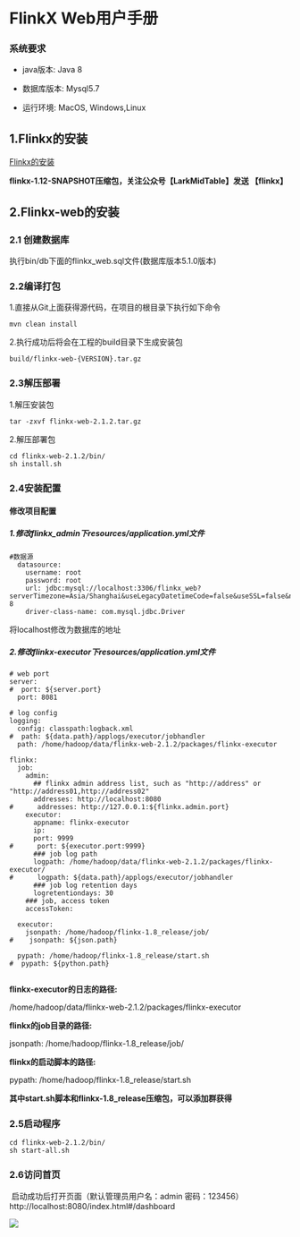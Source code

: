 # FlinkX Web用户手册

### 系统要求

* java版本: Java 8

* 数据库版本: Mysql5.7

* 运行环境: MacOS, Windows,Linux

  

## 1.Flinkx的安装

[Flinkx的安装](https://github.com/wxgzgl/LarkMidTable/tree/master/docs/InstallFlinkx.md)

**flinkx-1.12-SNAPSHOT压缩包，关注公众号【LarkMidTable】发送 【flinkx】**  

## 2.Flinkx-web的安装

### 2.1 创建数据库

执行bin/db下面的flinkx_web.sql文件(数据库版本5.1.0版本)

### 2.2编译打包

1.直接从Git上面获得源代码，在项目的根目录下执行如下命令

```
mvn clean install 
```

2.执行成功后将会在工程的build目录下生成安装包

```
build/flinkx-web-{VERSION}.tar.gz
```

### 2.3解压部署

1.解压安装包

```
tar -zxvf flinkx-web-2.1.2.tar.gz 
```

2.解压部署包

```
cd flinkx-web-2.1.2/bin/
sh install.sh 
```

### 2.4安装配置

#### 修改项目配置

##### 1.修改flinkx_admin下resources/application.yml文件

```
#数据源
  datasource:
    username: root
    password: root
    url: jdbc:mysql://localhost:3306/flinkx_web?serverTimezone=Asia/Shanghai&useLegacyDatetimeCode=false&useSSL=false&nullNamePatternMatchesAll=true&useUnicode=true&characterEncoding=UTF-8
    driver-class-name: com.mysql.jdbc.Driver
```

将localhost修改为数据库的地址

##### 2.修改flinkx-executor下resources/application.yml文件

```
# web port
server:
#  port: ${server.port}
  port: 8081

# log config
logging:
  config: classpath:logback.xml
#  path: ${data.path}/applogs/executor/jobhandler
  path: /home/hadoop/data/flinkx-web-2.1.2/packages/flinkx-executor

flinkx:
  job:
    admin:
      ## flinkx admin address list, such as "http://address" or "http://address01,http://address02"
      addresses: http://localhost:8080
#      addresses: http://127.0.0.1:${flinkx.admin.port}
    executor:
      appname: flinkx-executor
      ip:
      port: 9999
#      port: ${executor.port:9999}
      ### job log path
      logpath: /home/hadoop/data/flinkx-web-2.1.2/packages/flinkx-executor/
#      logpath: ${data.path}/applogs/executor/jobhandler
      ### job log retention days
      logretentiondays: 30
    ### job, access token
    accessToken:

  executor:
    jsonpath: /home/hadoop/flinkx-1.8_release/job/
#    jsonpath: ${json.path}

  pypath: /home/hadoop/flinkx-1.8_release/start.sh
#  pypath: ${python.path}
  
```

**flinkx-executor的日志的路径:**

 /home/hadoop/data/flinkx-web-2.1.2/packages/flinkx-executor

**flinkx的job目录的路径:**

jsonpath: /home/hadoop/flinkx-1.8_release/job/

**flinkx的启动脚本的路径:**

 pypath: /home/hadoop/flinkx-1.8_release/start.sh



**其中start.sh脚本和flinkx-1.8_release压缩包，可以添加群获得**

### 2.5启动程序

```
cd flinkx-web-2.1.2/bin/
sh start-all.sh 
```

### 2.6访问首页

​    启动成功后打开页面（默认管理员用户名：admin 密码：123456） http://localhost:8080/index.html#/dashboard

![](https://img2020.cnblogs.com/blog/622382/202008/622382-20200813002251461-1896158188.png)





